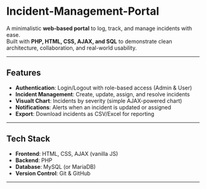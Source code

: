 # Incident-Management-Portal

A minimalistic **web-based portal** to log, track, and manage incidents with ease.  
Built with **PHP, HTML, CSS, AJAX, and SQL** to demonstrate clean architecture, collaboration, and real-world usability.  

---

## Features
- **Authentication**: Login/Logout with role-based access (Admin & User)
- **Incident Management**: Create, update, assign, and resolve incidents
- **Visualt Chart**: Incidents by severity (simple AJAX-powered chart)  
- **Notifications**: Alerts when an incident is updated or assigned  
- **Export**: Download incidents as CSV/Excel for reporting  

---

## Tech Stack  
- **Frontend**: HTML, CSS, AJAX (vanilla JS)  
- **Backend**: PHP  
- **Database**: MySQL (or MariaDB)  
- **Version Control**: Git & GitHub  

---
